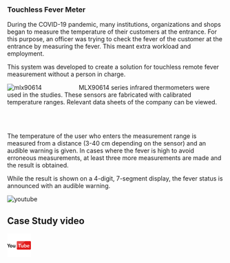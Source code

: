 ### **Touchless Fever Meter**

During the COVID-19 pandemic, many institutions, organizations and shops began to measure the temperature of their customers at the entrance. For this purpose, an officer was trying to check the fever of the customer at the entrance by measuring the fever. This meant extra workload and employment.

This system was developed to create a solution for touchless remote fever measurement without a person in charge.

<img src="assets/20210718_143202_temperature_mlxclose.jpg" alt="mlx90614" width="30%" height="30%" align="left" style="margin-right:15px">

MLX90614 series infrared thermometers were used in the studies. These sensors are fabricated with calibrated temperature ranges. Relevant data sheets of the company can be viewed.

<br><br>

The temperature of the user who enters the measurement range is measured from a distance (3-40 cm depending on the sensor) and an audible warning is given. In cases where the fever is high to avoid erroneous measurements, at least three more measurements are made and the result is obtained.

While the result is shown on a 4-digit, 7-segment display, the fever status is announced with an audible warning.

<img src="./schematic-pcb/mlx90614_ardu.png" alt="youtube" >

## Case Study video
<a href="https://www.youtube.com/watch?v=XiiImlEgAi0" target="_blank">
     <img src="./assets/youtube.png" alt="youtube" width="55">
</a>



